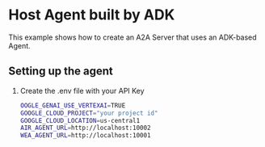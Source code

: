 # Host Agent built by ADK

This example shows how to create an A2A Server that uses an ADK-based Agent.


## Setting up the agent

1. Create the .env file with your API Key
   ```bash
   OOGLE_GENAI_USE_VERTEXAI=TRUE
   GOOGLE_CLOUD_PROJECT="your project id"
   GOOGLE_CLOUD_LOCATION=us-central1
   AIR_AGENT_URL=http://localhost:10002
   WEA_AGENT_URL=http://localhost:10001
   ```

